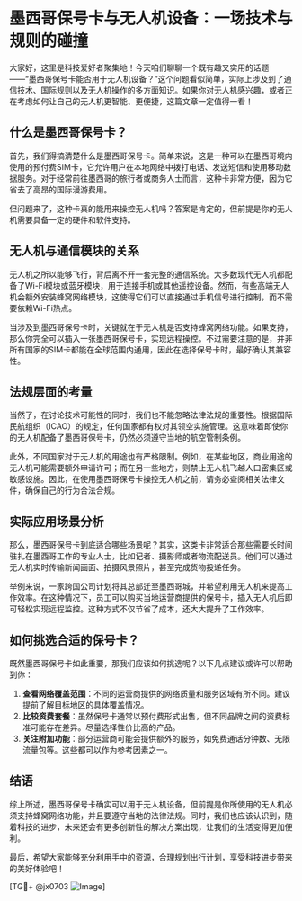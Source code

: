 # 墨西哥保号卡与无人机设备：一场技术与规则的碰撞

大家好，这里是科技爱好者聚集地！今天咱们聊聊一个既有趣又实用的话题——“墨西哥保号卡能否用于无人机设备？”这个问题看似简单，实际上涉及到了通信技术、国际规则以及无人机操作的多方面知识。如果你对无人机感兴趣，或者正在考虑如何让自己的无人机更智能、更便捷，这篇文章一定值得一看！

## 什么是墨西哥保号卡？

首先，我们得搞清楚什么是墨西哥保号卡。简单来说，这是一种可以在墨西哥境内使用的预付费SIM卡，它允许用户在本地网络中拨打电话、发送短信和使用移动数据服务。对于经常前往墨西哥的旅行者或商务人士而言，这种卡非常方便，因为它省去了高昂的国际漫游费用。

但问题来了，这种卡真的能用来操控无人机吗？答案是肯定的，但前提是你的无人机需要具备一定的硬件和软件支持。

## 无人机与通信模块的关系

无人机之所以能够飞行，背后离不开一套完整的通信系统。大多数现代无人机都配备了Wi-Fi模块或蓝牙模块，用于连接手机或其他遥控设备。然而，有些高端无人机会额外安装蜂窝网络模块，这使得它们可以直接通过手机信号进行控制，而不需要依赖Wi-Fi热点。

当涉及到墨西哥保号卡时，关键就在于无人机是否支持蜂窝网络功能。如果支持，那么你完全可以插入一张墨西哥保号卡，实现远程操控。不过需要注意的是，并非所有国家的SIM卡都能在全球范围内通用，因此在选择保号卡时，最好确认其兼容性。

## 法规层面的考量

当然了，在讨论技术可能性的同时，我们也不能忽略法律法规的重要性。根据国际民航组织（ICAO）的规定，任何国家都有权对其领空实施管理。这意味着即使你的无人机配备了墨西哥保号卡，仍然必须遵守当地的航空管制条例。

此外，不同国家对于无人机的用途也有严格限制。例如，在某些地区，商业用途的无人机可能需要额外申请许可；而在另一些地方，则禁止无人机飞越人口密集区或敏感设施。因此，在使用墨西哥保号卡操控无人机之前，请务必查阅相关法律文件，确保自己的行为合法合规。

## 实际应用场景分析

那么，墨西哥保号卡到底适合哪些场景呢？其实，这类卡非常适合那些需要长时间驻扎在墨西哥工作的专业人士，比如记者、摄影师或者物流配送员。他们可以通过无人机实时传输新闻画面、拍摄风景照片，甚至完成货物投递任务。

举例来说，一家跨国公司计划将其总部迁至墨西哥城，并希望利用无人机来提高工作效率。在这种情况下，员工可以购买当地运营商提供的保号卡，插入无人机后即可轻松实现远程监控。这种方式不仅节省了成本，还大大提升了工作效率。

## 如何挑选合适的保号卡？

既然墨西哥保号卡如此重要，那我们应该如何挑选呢？以下几点建议或许可以帮助到你：

1. **查看网络覆盖范围**：不同的运营商提供的网络质量和服务区域有所不同。建议提前了解目标地区的具体覆盖情况。
2. **比较资费套餐**：虽然保号卡通常以预付费形式出售，但不同品牌之间的资费标准可能存在差异。尽量选择性价比高的产品。
3. **关注附加功能**：部分运营商可能会提供额外的服务，如免费通话分钟数、无限流量包等。这些都可以作为参考因素之一。

## 结语

综上所述，墨西哥保号卡确实可以用于无人机设备，但前提是你所使用的无人机必须支持蜂窝网络功能，并且要遵守当地的法律法规。同时，我们也应该认识到，随着科技的进步，未来还会有更多创新性的解决方案出现，让我们的生活变得更加便利。

最后，希望大家能够充分利用手中的资源，合理规划出行计划，享受科技进步带来的美好体验吧！

[TG💪+ @jx0703 ![Image](https://github.com/user-attachments/assets/dbca1d08-cadb-493c-b0ec-ad6f7a83f270)]